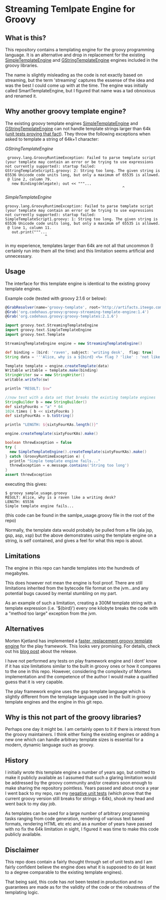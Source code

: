 # Streaming Temlpate Engine for Groovy

## What is this?
This repository contains a templating engine for the groovy programming language. It is 
an alternative and drop in replacement for the existing [SimpleTemplateEngine](http://groovy.codehaus.org/gapi/groovy/text/SimpleTemplateEngine.html) 
and [GStringTemplateEngine](http://groovy.codehaus.org/gapi/groovy/text/GStringTemplateEngine.html) engines included in the groovy libraries. 

The name is slightly misleading as the code is not exactly based on streaming, but 
the term 'streaming' captures the essense of the idea and was the best I could come up
with at the time. The engine was initially called SmartTemplateEngine, but I figured that name was 
a tad obnoxious and renamed it. 

## Why another groovy template engine?
The existing groovy template engines 
[SimpleTemplateEngine](http://groovy.codehaus.org/gapi/groovy/text/SimpleTemplateEngine.html) and 
[GStringTemplateEngine](http://groovy.codehaus.org/gapi/groovy/text/GStringTemplateEngine.html) 
can not handle template strings larger than 64k ([unit tests proving that fact](https://github.com/mbjarland/groovy-streaming-template-engine/blob/master/src/test/groovy/groovy/text/StreamingTemplateEngineTest.groovy#L201-219)). 
They throw the following exceptions when asked to template a string of 64k+1 character: 

_GStringTemplateEngine_

     groovy.lang.GroovyRuntimeException: Failed to parse template script (your template may contain an error or be trying to use expressions not currently supported): startup failed:
    GStringTemplateScript1.groovy: 2: String too long. The given string is 65536 Unicode code units long, but only a maximum of 65535 is allowed.
     @ line 2, column 79.
       new Binding(delegate); out << """...
                                                         ^

_SimpleTemplateEngine_

    groovy.lang.GroovyRuntimeException: Failed to parse template script (your template may contain an error or be trying to use expressions not currently supported): startup failed:
    SimpleTemplateScript1.groovy: 1: String too long. The given string is 65536 Unicode code units long, but only a maximum of 65535 is allowed.
     @ line 1, column 11.
       out.print("""...
                      ^

in my experience, templates larger than 64k are not all that uncommon (I certainly run into them 
all the time) and this limitation seems artificial and unnecessary. 

## Usage
The interface for this template engine is identical to the existing groovy template engines. 

Example code (tested with groovy 2.1.6 or below): 

```groovy
@GrabResolver(name='groovy-template', root='http://artifacts.iteego.com/artifactory/public-release-local')
@Grab('org.codehaus.groovy:groovy-streaming-template-engine:1.4')
@Grab('org.codehaus.groovy:groovy-templates:2.1.6')

import groovy.text.StreamingTemplateEngine
import groovy.text.SimpleTemplateEngine
import groovy.text.Template

StreamingTemplateEngine engine = new StreamingTemplateEngine()

def binding = [bird: 'raven', subject: 'writing desk',  flag: true]
String data = '''Alice, why is a ${bird} <%= flag ? 'like' : 'not like' %> a <%= subject %><% out << '?' %>'''

Template template = engine.createTemplate(data)
Writable writable = template.make(binding)
StringWriter sw = new StringWriter()
writable.writeTo(sw)

println "RESULT: $sw"

//now test with a data set that breaks the existing template engines
StringBuilder b = new StringBuilder()
def sixtyFourAs = "a" * 64
1024.times { b << sixtyFourAs }
def sixtyFourKAs = b.toString()

println "LENGTH: ${sixtyFourKAs.length()}"

engine.createTemplate(sixtyFourKAs).make()

boolean threwException = false
try { 
  new SimpleTemplateEngine().createTemplate(sixtyFourKAs).make()
} catch (GroovyRuntimeException e) {  
  println "Simple template engine fails..."
  threwException = e.message.contains('String too long')
}
assert threwException
```

executing this gives: 

    $ groovy sample_usage.groovy 
    RESULT: Alice, why is a raven like a writing desk?
    LENGTH: 65536
    Simple template engine fails...

(this code can be found in the samlpe_usage.groovy file in the root of the repo)

Normally, the template data would probably be pulled from a file (ala jsp, gsp, asp, xsp) but the above 
demonstrates using the template engine on a string, is self contained, and gives a feel for what this 
repo is about. 

## Limitations
The engine in this repo can handle templates into the hundreds of megabytes. 

This does however not mean the engine is fool proof. There are still limitations inherited 
from the bytecode file format on the jvm...and any potential bugs caused by mental 
stumbling on my part.  

As an example of such a limitation, creating a 300M template 
string with a template expression (i.e. '${bird}') every one kilobyte breaks the code with a 
"method too large" exception from the jvm. 

## Alternatives
Morten Kjetland has implemented a [faster, replacement groovy template engine](https://github.com/mbknor/gt-engine) for 
the play framework. This looks very promising. For details, check out his [blog post](http://kjetland.com/blog/2011/11/playframework-new-faster-groovy-template-engine/)
about the release. 

I have not performed any tests on play framework engine and I dont' know if it has size limitations 
similar to the built in groovy ones or how it compares to the one in this repo. However, considering the complexity 
of Mortens implementation and the competence of the author I would make a qualified guess that it is very capable. 

The play framework engine uses the gsp template language which is slightly different 
from the templage language used in the built in groovy template engines and the 
engine in this git repo. 

## Why is this not part of the groovy libraries?
Perhaps one day it might be. I am certainly open to it if there is interest from the groovy 
maintainers. I think either fixing the existing engines or adding a new one which can handle 
arbitrary template sizes is essential for a modern, dynamic language such as groovy. 

## History 
I initially wrote this template engine a number of years ago, but omitted to make it publicly 
available as I assumed that such a glaring limitation would be addressed by the groovy 
community and/or creators soon enough to make sharing the repository pointless. Years passed and 
about once a year I went back to my repo, ran my [negative unit tests](https://github.com/mbjarland/groovy-streaming-template-engine/blob/master/src/test/groovy/groovy/text/StreamingTemplateEngineTest.groovy#L201-219) (which prove that the current 
groovy version still breaks for strings > 64k), shook my head and went back to my day job. 

As templates can be used for a large number of arbitrary programming tasks ranging from code generation, 
rendering of various text based formats, rendering HTML etc etc and as a number of years have passed 
with no fix the 64k limitation in sight, I figured it was time to make this code publicly available. 

## Disclaimer
This repo does contain a fairly thought through set of unit tests and I am fairly confident believe the 
engine does what it is supposed to do (at least to a degree comparable to the existing template engines). 

That being said, this code has _not_ been tested in production and no guarantees are
made as for the validity of the code or the robustness of the templating logic. 